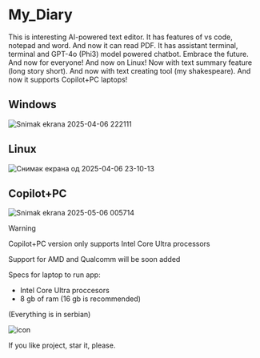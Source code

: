 # My_Diary
This is interesting AI-powered text editor. It has features of vs code, notepad and word. And now it can read PDF. It has assistant terminal, terminal and GPT-4o (Phi3) model powered chatbot. Embrace the future. And now for everyone! And now on Linux! Now with text summary feature (long story short). And now with text creating tool (my shakespeare). And now it supports Copilot+PC laptops!

## Windows

![Snimak ekrana 2025-04-06 222111](https://github.com/user-attachments/assets/be8758cc-1756-441f-825c-47e2071d15e6)

## Linux

![Снимак екрана од 2025-04-06 23-10-13](https://github.com/user-attachments/assets/681349e8-f4fd-49a8-b3ae-1b71ebed3013)

## Copilot+PC

![Snimak ekrana 2025-05-06 005714](https://github.com/user-attachments/assets/f33ddf6c-01c5-4db2-85d2-7843365bf751)

> [!Warning]
> Copilot+PC version only supports Intel Core Ultra processors
>
> Support for AMD and Qualcomm will be soon added
>
> Specs for laptop to run app:
> - Intel Core Ultra proccesors
> - 8 gb of ram (16 gb is recommended)

(Everything is in serbian)

![icon](https://github.com/Anonymous6598/My_Diary/assets/121385046/9d438e37-8822-4608-8458-df8b9f93b4bd)

If you like project, star it, please.
